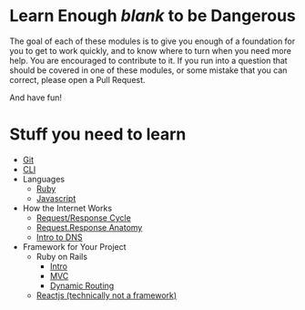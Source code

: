 # Learn Enough *blank* to be Dangerous
The goal of each of these modules is to give you enough of a foundation for you to get to work quickly, and to know where to turn when you need more help. You are encouraged to contribute to it. If you run into a question that should be covered in one of these modules, or some mistake that you can correct, please open a Pull Request.

And have fun!

# Stuff you need to learn
- [Git](Misc_Dev/Git.md) 
- [CLI](Misc_Dev/CommandLine.md)
- Languages  
    - [Ruby](Languages/Ruby.md)
    - [Javascript](Languages/JavaScript.md)
- How the Internet Works
  - [Request/Response Cycle](Misc_Dev/Internet/req_res_cycle.md)
  - [Request.Response Anatomy](Misc_Dev/Internet/req_res_anatomy.md)
  - [Intro to DNS](Misc_Dev/Internet/dns.md)
- Framework for Your Project  
    - Ruby on Rails  
      - [Intro](Frameworks_and_Libraries/Rails.md) 
      - [MVC](Misc_Dev/Rails/mvc.md)
      - [Dynamic Routing](Misc_Dev/Rails/routing.md)
    - [Reactjs (technically not a framework)](Frameworks_and_Libraries/Reactjs.md)
